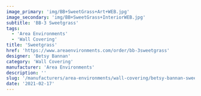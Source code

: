 ```yaml
---
image_primary: 'img/BB+SweetGrass+Art+WEB.jpg'
image_secondary: 'img/BB+SweetGrass+InteriorWEB.jpg'
subtitle: 'BB-3 Sweetgrass'
tags:
  - 'Area Environments'
  - 'Wall Covering'
title: 'Sweetgrass'
href: 'https://www.areaenvironments.com/order/bb-3sweetgrass'
designer: 'Betsy Bannan'
category: 'Wall Covering'
manufacturer: 'Area Environments'
description: ''
slug: '/manufacturers/area-environments/wall-covering/betsy-bannan-sweetgrass'
date: '2021-02-17'
---
```

